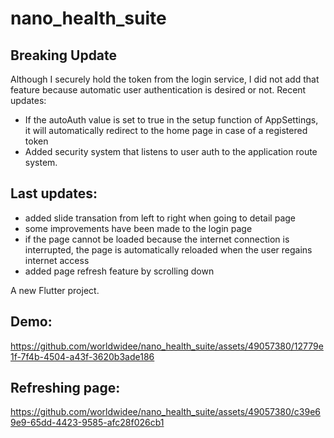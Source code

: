 # nano_health_suite

## Breaking Update
Although I securely hold the token from the login service, I did not add that feature because automatic user authentication is desired or not. Recent updates:
* If the autoAuth value is set to true in the setup function of AppSettings, it will automatically redirect to the home page in case of a registered token
* Added security system that listens to user auth to the application route system. 


## Last updates:
* added slide transation from left to right when going to detail page
* some improvements have been made to the login page
* if the page cannot be loaded because the internet connection is interrupted, the page is automatically reloaded when the user regains internet access
* added page refresh feature by scrolling down

A new Flutter project.

## Demo:
https://github.com/worldwidee/nano_health_suite/assets/49057380/12779e1f-7f4b-4504-a43f-3620b3ade186


## Refreshing page:
https://github.com/worldwidee/nano_health_suite/assets/49057380/c39e69e9-65dd-4423-9585-afc28f026cb1




